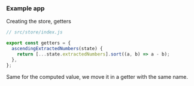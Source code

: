 ### Example app

Creating the store, getters

```js
// src/store/index.js

export const getters = {
  ascendingExtractedNumbers(state) {
    return [...state.extractedNumbers].sort((a, b) => a - b);
  },
};
```

<aside class="notes">
Same for the computed value, we move it in a getter with the same name.
</aside>
